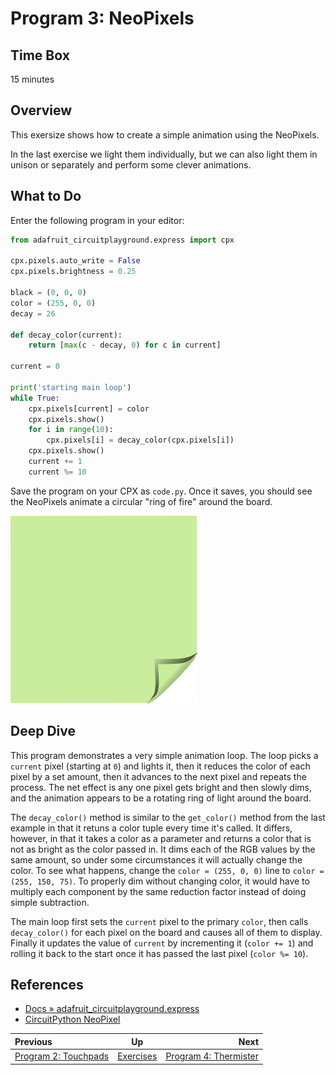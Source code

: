 <!-- begin auto-generated title section -->
# Program 3: NeoPixels
<!-- end auto-generated section -->


## Time Box

15 minutes


## Overview

This exersize shows how to create a simple animation using the NeoPixels.

In the last exercise we light them individually, but we can also light them in unison or separately and perform some clever animations.


## What to Do

Enter the following program in your editor:

```python
from adafruit_circuitplayground.express import cpx

cpx.pixels.auto_write = False
cpx.pixels.brightness = 0.25

black = (0, 0, 0)
color = (255, 0, 0)
decay = 26

def decay_color(current):
    return [max(c - decay, 0) for c in current]

current = 0

print('starting main loop')
while True:
    cpx.pixels[current] = color
    cpx.pixels.show()
    for i in range(10):
        cpx.pixels[i] = decay_color(cpx.pixels[i])
    cpx.pixels.show()
    current += 1
    current %= 10
```

Save the program on your CPX as `code.py`. Once it saves, you should see the NeoPixels animate a circular "ring of fire" around the board.

![green sticky note](images/sticky-note-green.png)


## Deep Dive

This program demonstrates a very simple animation loop. The loop picks a `current` pixel (starting at `0`) and lights it, then it reduces the color of each pixel by a set amount, then it advances to the next pixel and repeats the process. The net effect is any one pixel gets bright and then slowly dims, and the animation appears to be a rotating ring of light around the board.

The `decay_color()` method is similar to the `get_color()` method from the last example in that it retuns a color tuple every time it's called. It differs, however, in that it takes a color as a parameter and returns a color that is not as bright as the color passed in. It dims each of the RGB values by the same amount, so under some circumstances it will actually change the color. To see what happens, change the `color = (255, 0, 0)` line to `color = (255, 150, 75)`. To properly dim without changing color, it would have to multiply each component by the same reduction factor instead of doing simple subtraction.

The main loop first sets the `current` pixel to the primary `color`, then calls `decay_color()` for each pixel on the board and causes all of them to display. Finally it updates the value of `current` by incrementing it (`color += 1`) and rolling it back to the start once it has passed the last pixel (`color %= 10`).

## References

* [Docs » adafruit_circuitplayground.express](https://circuitpython.readthedocs.io/projects/circuitplayground/en/latest/api.html)
* [CircuitPython NeoPixel](https://learn.adafruit.com/circuitpython-essentials/circuitpython-neopixel)


<!-- begin auto-generated nav-links section -->
| Previous | Up | Next |
|:---------|:---:|-----:|
| [Program 2: Touchpads](./exercise_touchpads.md) | [Exercises](./exercises.md) | [Program 4: Thermister](./exercise_thermistor.md) |
<!-- end auto-generated section -->
